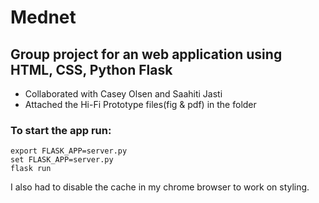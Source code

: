 # Mednet
## Group project for an web application using HTML, CSS, Python Flask
- Collaborated with Casey Olsen and Saahiti Jasti
- Attached the Hi-Fi Prototype files(fig & pdf) in the folder
### To start the app run:

```
export FLASK_APP=server.py
set FLASK_APP=server.py
flask run
```

I also had to disable the cache in my chrome browser to work on styling.
